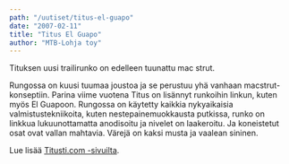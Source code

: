 ```yaml
---
path: "/uutiset/titus-el-guapo"
date: "2007-02-11"
title: "Titus El Guapo"
author: "MTB-Lohja toy"
---
```

Tituksen uusi trailirunko on edelleen tuunattu mac strut.

Rungossa on kuusi tuumaa joustoa ja se perustuu yhä vanhaan macstrut-konseptiin. Parina viime vuotena Titus on lisännyt runkoihin linkun, kuten myös El Guapoon. Rungossa on käytetty kaikkia nykyaikaisia valmistustekniikoita, kuten nestepainemuokkausta putkissa, runko on linkkua lukuunottamatta anodisoitu ja nivelet on laakeroitu. Ja koneistetut osat ovat vallan mahtavia. Värejä on kaksi musta ja vaalean sininen.

Lue lisää [Titusti.com -sivuilta](http://www.titusti.com/bikes/elguapo.html).